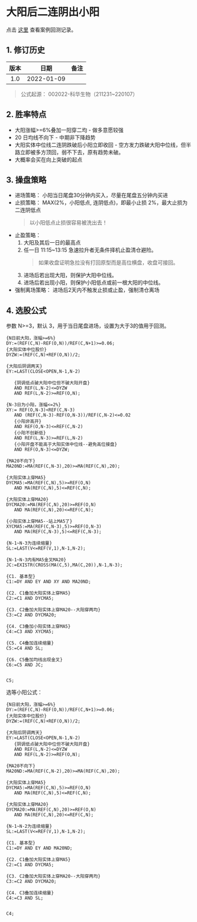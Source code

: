 # 大阳后二连阴出小阳

点击 [这里](./大阳后二连阴出小阳-案例.md) 查看案例回测记录。

## 1. 修订历史

| 版本 |    日期    | 备注
|:----:|:----------:|:----:
| 1.0  | 2022-01-09 | 

> 公式起源： 002022-科华生物（211231~220107）

## 2. 胜率特点

- 大阳涨幅>=6%叠加一阳穿二均 - 做多意愿较强
- 20 日均线不向下 - 中期非下降趋势
- 大阳实体中位线二连阴跌破后小阳立即收回 - 空方发力跌破大阳中位线，但半路立即被多方顶回，弱不下去，原有趋势未破。
- 大概率会买在向上突破的起点

## 3. 操盘策略

- 进场策略： 小阳当日尾盘30分钟内买入，尽量在尾盘五分钟内买进
- 止损策略： MAX(2%，小阳低点, 连阴低点)，即最小止损 2%，最大止损为二连阴低点
    > 以小阳低点止损很容易被洗出去！
- 止盈策略：
    1. 大阳及其后一日的最高点
    2. 任一日 11:15~13:15 急速拉升者无条件择机止盈清仓避险。
        > 如果收盘证明急拉没有打回原型而是高位横盘，收盘可接回。
    3. 进场后若出现大阳，则保护大阳中位线。
    4. 进场后若出现小阳，则保护小阳低点或前一根大阳的中位线。
- 强制离场策略： 进场后2天内不触发止损或止盈，强制清仓离场


## 4. 选股公式

参数 N>=3，默认 3，用于当日尾盘进场，设置为大于3的值用于回测。

```
{N日前大阳，涨幅>=6%}
DY:=(REF(C,N)-REF(O,N))/REF(C,N+1)>=0.06;
{大阳实体中位股价}
DYZW:=(REF(C,N)+REF(O,N))/2;

{大阳后阴调两天}
EY:=LAST(CLOSE<OPEN,N-1,N-2)

   {阴调低点破大阳中位但不破大阳开盘}
   AND REF(L,N-2)<=DYZW
   AND REF(L,N-2)>=REF(O,N);

{N-3日为小阳，涨幅<=2%}
XY:= REF(O,N-3)<REF(C,N-3)
   AND (REF(C,N-3)-REF(O,N-3))/REF(C,N-2)<=0.02
   {小阳非高开}
   AND REF(O,N-3)<=REF(C,N-2)
   {小阳不创新低}
   AND REF(L,N-3)>=REF(L,N-2)
   {小阳开盘不能高于大阳实体中位线--避免高位接盘}
   AND REF(O,N-3)<=DYZW;

{MA20不向下}
MA20ND:=MA(REF(C,N-3),20)>=MA(REF(C,N),20);

{大阳实体上穿MA5}
DYCMA5:=MA(REF(C,N),5)>=REF(O,N)
   AND MA(REF(C,N),5)<=REF(C,N);

{大阳实体上穿MA20}
DYCMA20:=MA(REF(C,N),20)>=REF(O,N)
   AND MA(REF(C,N),20)<=REF(C,N);

{小阳实体上穿MA5--站上MA5了}
XYCMA5:=MA(REF(C,N-3),5)>=REF(O,N-3)
   AND MA(REF(C,N-3),5)<=REF(C,N-3);

{N-1~N-3为连续缩量}
SL:=LAST(V<=REF(V,1),N-1,N-2);

{N-1~N-3内有MA5金叉MA20}
JC:=EXISTR(CROSS(MA(C,5),MA(C,20)),N-1,N-3);

{C1. 基本型}
C1:=DY AND EY AND XY AND MA20ND;

{C2. C1叠加大阳实体上穿MA5}
C2:=C1 AND DYCMA5;

{C3. C2叠加大阳实体上穿MA20--大阳穿两均}
C3:=C2 AND DYCMA20;

{C4. C3叠加小阳实体上穿MA5}
C4:=C3 AND XYCMA5;

{C5. C4叠加连续缩量}
C5:=C4 AND SL;

{C6. C5叠加均线出现金叉}
C6:=C5 AND JC;


C5;
```

选等小阳公式：


```
{N日前大阳，涨幅>=6%}
DY:=(REF(C,N)-REF(O,N))/REF(C,N+1)>=0.06;
{大阳实体中位股价}
DYZW:=(REF(C,N)+REF(O,N))/2;

{大阳后阴调两天}
EY:=LAST(CLOSE<OPEN,N-1,N-2)
   {阴调低点破大阳中位但不破大阳开盘}
   AND REF(L,N-2)<=DYZW
   AND REF(L,N-2)>=REF(O,N);

{MA20不向下}
MA20ND:=MA(REF(C,N-2),20)>=MA(REF(C,N),20);

{大阳实体上穿MA5}
DYCMA5:=MA(REF(C,N),5)>=REF(O,N)
   AND MA(REF(C,N),5)<=REF(C,N);

{大阳实体上穿MA20}
DYCMA20:=MA(REF(C,N),20)>=REF(O,N)
   AND MA(REF(C,N),20)<=REF(C,N);

{N-1~N-2为连续缩量}
SL:=LAST(V<=REF(V,1),N-1,N-2);

{C1. 基本型}
C1:=DY AND EY AND MA20ND;

{C2. C1叠加大阳实体上穿MA5}
C2:=C1 AND DYCMA5;

{C3. C2叠加大阳实体上穿MA20--大阳穿两均}
C3:=C2 AND DYCMA20;

{C4. C3叠加连续缩量}
C4:=C3 AND SL;


C4;
```
